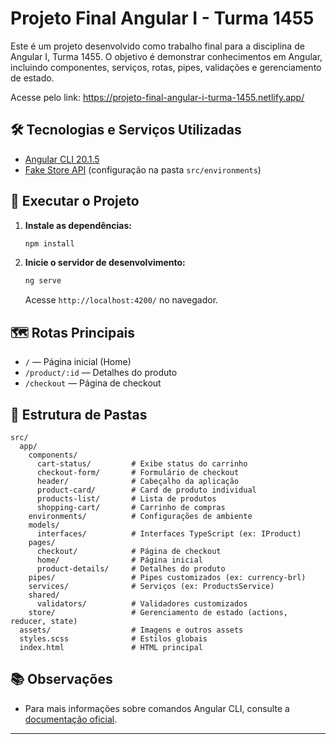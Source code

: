 # Projeto Final Angular I - Turma 1455

Este é um projeto desenvolvido como trabalho final para a disciplina de Angular I, Turma 1455. O objetivo é demonstrar conhecimentos em Angular, incluindo componentes, serviços, rotas, pipes, validações e gerenciamento de estado.

Acesse pelo link: https://projeto-final-angular-i-turma-1455.netlify.app/

## 🛠️ Tecnologias e Serviços Utilizadas

- [Angular CLI 20.1.5](https://github.com/angular/angular-cli)
- [Fake Store API](https://fakestoreapi.com) (configuração na pasta `src/environments`)

## 🚀 Executar o Projeto

1. **Instale as dependências:**
   ```bash
   npm install
   ```

2. **Inicie o servidor de desenvolvimento:**
   ```bash
   ng serve
   ```
   Acesse `http://localhost:4200/` no navegador.

## 🗺️ Rotas Principais

- `/` — Página inicial (Home)
- `/product/:id` — Detalhes do produto
- `/checkout` — Página de checkout

## 📁 Estrutura de Pastas

```plaintext
src/
  app/
    components/
      cart-status/         # Exibe status do carrinho
      checkout-form/       # Formulário de checkout
      header/              # Cabeçalho da aplicação
      product-card/        # Card de produto individual
      products-list/       # Lista de produtos
      shopping-cart/       # Carrinho de compras
    environments/          # Configurações de ambiente
    models/
      interfaces/          # Interfaces TypeScript (ex: IProduct)
    pages/
      checkout/            # Página de checkout
      home/                # Página inicial
      product-details/     # Detalhes do produto
    pipes/                 # Pipes customizados (ex: currency-brl)
    services/              # Serviços (ex: ProductsService)
    shared/
      validators/          # Validadores customizados
    store/                 # Gerenciamento de estado (actions, reducer, state)
  assets/                  # Imagens e outros assets
  styles.scss              # Estilos globais
  index.html               # HTML principal
```

## 📚 Observações

- Para mais informações sobre comandos Angular CLI, consulte a [documentação oficial](https://angular.dev/tools/cli).

---
